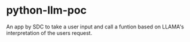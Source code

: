 # python-llm-poc

An app by SDC to take a user input and call a funtion based on LLAMA's interpretation of the users request.